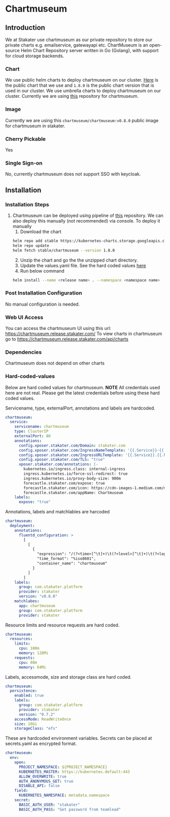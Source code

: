 # Chartmuseum

## Introduction

We at Stakater use chartmuseum as our private repository to store our private charts e.g. emailservice, gatewayapi etc. ChartMuseum is an open-source Helm Chart Repository server written in Go (Golang), with support for cloud storage backends.

### Chart

We use public helm charts to deploy chartmuseum on our cluster. [Here](https://github.com/helm/charts/tree/master/stable/chartmuseum) is the public chart that we use and `1.8.0` is the public chart version that is used in our cluster. We use umbrella charts to deploy chartmuseum on our cluster. Currently we are using [this](https://github.com/stakater/stakaterkubehelmrelease) repository for chartmuseum.

### Image

Currently we are using this `chartmuseum/chartmuseum:v0.8.0` public image for chartmuseum in stakater.

### Cherry Pickable

Yes

### Single Sign-on

No, currently chartmuseum does not support SSO with keycloak.

## Installation

### Installation Steps

1. Chartmuseum can be deployed using pipeline of [this](https://github.com/stakater/stakaterkubehelmrelease) repository. We can also deploy this manually (not recommended) via console. To deploy it manually
    1. Download the chart
    ```bash
    helm repo add stable https://kubernetes-charts.storage.googleapis.com
    helm repo update
    helm fetch stable/chartmuseum --version 1.8.0
    ```
    2. Unzip the chart and go the the unzipped chart directory.
    3. Update the values.yaml file. See the hard coded values [here](#Hard-coded-values)
    4. Run below command
    ```bash
    helm install --name <release name> . --namespace <namespace name>
    ```

### Post Installation Configuration

No manual configuration is needed.

### Web UI Access

You can access the chartmuseum UI using this url: https://chartmuseum.release.stakater.com/
To view charts in chartmuseum go to https://chartmuseum.release.stakater.com/api/charts 

### Dependencies

Chartmuseum does not depend on other charts

### Hard-coded-values

Below are hard coded values for chartmuseum.
**NOTE** All credentials used here are not real. Please get the latest credentials before using these hard coded values.

Servicename, type, externalPort, annotations and labels are hardcoded.

```yaml
chartmuseum:
  service:
    servicename: chartmuseum
    type: ClusterIP
    externalPort: 80
    annotations:
      config.xposer.stakater.com/Domain: stakater.com
      config.xposer.stakater.com/IngressNameTemplate: '{{.Service}}-{{.Namespace}}'
      config.xposer.stakater.com/IngressURLTemplate: '{{.Service}}.{{.Namespace}}.{{.Domain}}'
      config.xposer.stakater.com/TLS: "true"
      xposer.stakater.com/annotations: |-
        kubernetes.io/ingress.class: internal-ingress
        ingress.kubernetes.io/force-ssl-redirect: true
        ingress.kubernetes.io/proxy-body-size: 900m
        forecastle.stakater.com/expose: true
        forecastle.stakater.com/icon: https://cdn-images-1.medium.com/max/521/0*D__TQ7qMdoq3Y7kP.png
        forecastle.stakater.com/appName: Chartmuseum
    labels:
      expose: "true"
```

Annotations, labels and matchlables are harcoded

```yaml
chartmuseum:
  deployment:
    annotations:
      fluentd_configuration: >
        [
          [
            {
              "expression": "/(?<time>[^\t]+)\t(?<level>[^\t]+)\t(?<log>[^ ].*$)/",
              "time_format": "%iso8601",
              "container_name": "chartmuseum"
            }
          ]
        ]
    labels:
      group: com.stakater.platform
      provider: stakater
      version: "v0.8.0"
    matchlabes:
      app: chartmuseum
      group: com.stakater.platform
      provider: stakater
```

Resource limits and resource requests are hard coded.

```yaml
chartmuseum:
  resources:
    limits:
      cpu: 100m
      memory: 128Mi
    requests:
      cpu: 80m
      memory: 64Mi
```

Labels, accessmode, size and storage class are hard coded.

```yaml
chartmuseum:
  persistence:
    enabled: true
    labels:
      group: com.stakater.platform
      provider: stakater
      version: "0.7.2"
    accessMode: ReadWriteOnce
    size: 10Gi
    storageClass: "efs"
```

These are hardcoded environment variables. Secrets can be placed at secrets.yaml as encrypted format.

```yaml
chartmuseum:
  env:
    open:
      PROJECT_NAMESPACE: ${PROJECT_NAMESPACE}
      KUBERNETES_MASTER: https://kubernetes.default:443
      ALLOW_OVERWRITE: true
      AUTH_ANONYMOUS_GET: true
      DISABLE_API: false
    field:	
      KUBERNETES_NAMESPACE: metadata.namespace
    secret:
      BASIC_AUTH_USER: "stakater"
      BASIC_AUTH_PASS: "Get password from teamlead"
```